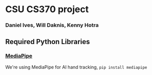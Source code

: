 # CSU CS370 project
### Daniel Ives, Will Daknis, Kenny Hotra
## Required Python Libraries

### [MediaPipe](https://google.github.io/mediapipe/getting_started/python.html)

We're using MediaPipe for AI hand tracking,
`pip install mediapipe`
